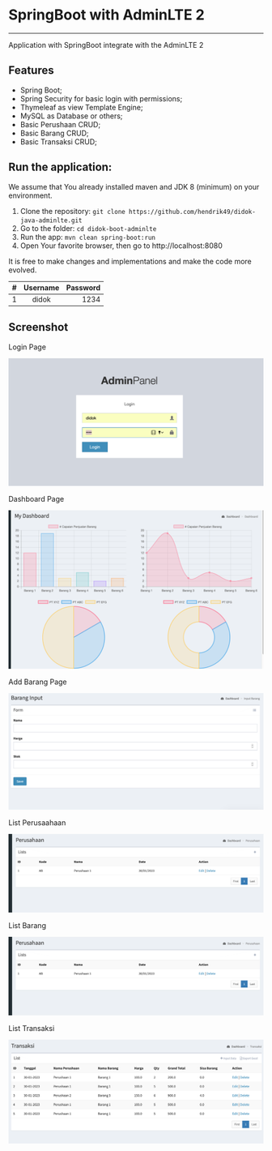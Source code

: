 # SpringBoot with AdminLTE 2

---

Application with SpringBoot integrate with the AdminLTE 2

Features
--------

* Spring Boot;
* Spring Security for basic login with permissions;
* Thymeleaf as view Template Engine;
* MySQL as Database or others;
* Basic Perushaan CRUD;
* Basic Barang CRUD;
* Basic Transaksi CRUD;

Run the application:
--------------------

We assume that You already installed maven and JDK 8 (minimum) on your environment.

1. Clone the repository: `git clone https://github.com/hendrik49/didok-java-adminlte.git`
2. Go to the folder: `cd didok-boot-adminlte`
3. Run the app: `mvn clean spring-boot:run`
4. Open Your favorite browser, then go to http://localhost:8080

It is free to make changes and implementations and make the code more evolved.

| # | Username | Password |
| - | :------: | -------: |
| 1 |  didok  |     1234 |

## Screenshot

Login Page

![Login Page](img/login.png "Login Page")

Dashboard Page

![Dashboard Page](img/dashboard.png "Dashboard Page")

Add Barang Page

![Add Barang Page](img/add.png "Add Barang Page")

List Perusaahaan

![List Page](img/list2.png "List Page")

List Barang

![List Page](img/list2.png "List Page")

List Transaksi

![List Page](img/list3.png "List Page")
